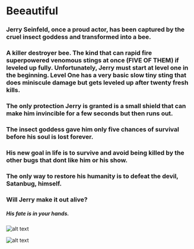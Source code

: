 # Beeautiful

### Jerry Seinfeld, once a proud actor, has been captured by the cruel insect goddess and transformed into a bee.

### A killer destroyer bee. The kind that can rapid fire superpowered venomous stings at once (FIVE OF THEM) if leveled up fully. Unfortunately, Jerry must start at level one in the beginning. Level One has a very basic slow tiny sting that does miniscule damage but gets leveled up after twenty fresh kills.

### The only protection Jerry is granted is a small shield that can make him invincible for a few seconds but then runs out.

### The insect goddess gave him only five chances of survival before his soul is lost forever.

### His new goal in life is to survive and avoid being killed by the other bugs that dont like him or his show.

### The only way to restore his humanity is to defeat the devil, Satanbug, himself.

### Will Jerry make it out alive?

##### His fate is in your hands.

![alt text](https://a.pomf.se/humeiu.png "Level 1 Screenshot")

![alt text](http://cdn.collider.com/uploads/imageGallery/Bee_Movie/bee_movie_image_chris_rock_jerry_seinfeld.jpg "IMMA BEE IMMA BEE IMMA BEE IMMA BEE")
